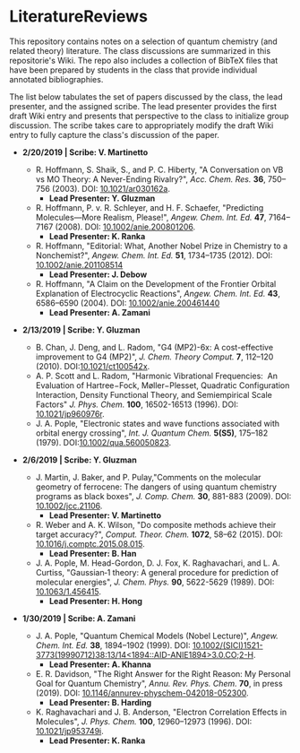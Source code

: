 # LiteratureReviews
This repository contains notes on a selection of quantum chemistry (and related theory) literature. The class discussions are summarized in this repositorie's Wiki. The repo also includes a collection of BibTeX files that have been prepared by students in the class that provide individual annotated bibliographies.

The list below tabulates the set of papers discussed by the class, the lead presenter, and the assigned scribe. The lead presenter provides the first draft Wiki entry and presents that perspective to the class to initialize group discussion. The scribe takes care to appropriately modify the draft Wiki entry to fully capture the class's discussion of the paper.

- __2/20/2019 | Scribe: V. Martinetto__
  - R. Hoffmann, S. Shaik, S., and P. C. Hiberty, "A Conversation on VB vs MO Theory: A Never-Ending Rivalry?", _Acc. Chem. Res._ __36__, 750–756 (2003). DOI:  [10.1021/ar030162a](http://doi.org/10.1021/ar030162a).
    - __Lead Presenter: Y. Gluzman__
  - R. Hoffmann, P. v. R. Schleyer, and H. F. Schaefer, "Predicting Molecules—More Realism, Please!", _Angew. Chem. Int. Ed._ __47__, 7164–7167 (2008). DOI:  [10.1002/anie.200801206](http://doi.org/10.1002/anie.200801206).
    - __Lead Presenter: K. Ranka__
  - R. Hoffmann, "Editorial: What, Another Nobel Prize in Chemistry to a Nonchemist?", _Angew. Chem. Int. Ed._ __51__, 1734–1735 (2012). DOI:  [10.1002/anie.201108514](http://doi.org/10.1002/anie.201108514)
    - __Lead Presenter: J. Debow__
  - R. Hoffmann, "A Claim on the Development of the Frontier Orbital Explanation of Electrocyclic Reactions", _Angew. Chem. Int. Ed._ __43__, 6586–6590 (2004). DOI:  [10.1002/anie.200461440](http://doi.org/10.1002/anie.200461440)
    - __Lead Presenter: A. Zamani__

- __2/13/2019 | Scribe: Y. Gluzman__
  - B. Chan, J. Deng, and L. Radom, "G4 (MP2)-6x: A cost-effective improvement to G4 (MP2)", _J. Chem. Theory Comput._ __7__, 112–120 (2010). DOI:[10.1021/ct100542x](http://doi.org/10.1021/ct100542x).
  - A. P. Scott and L. Radom, "Harmonic Vibrational Frequencies:  An Evaluation of Hartree−Fock, Møller−Plesset, Quadratic Configuration Interaction, Density Functional Theory, and Semiempirical Scale Factors" _J. Phys. Chem._ __100__, 16502-16513 (1996). DOI: [10.1021/jp960976r](http://doi.org/10.1021/jp960976r).
  - J. A. Pople, "Electronic states and wave functions associated with orbital energy crossing", _Int. J. Quantum Chem._ __5(S5)__, 175–182 (1979). DOI:[10.1002/qua.560050823](http://doi.org/10.1002/qua.560050823).

- __2/6/2019 | Scribe: Y. Gluzman__
  - J. Martin, J. Baker, and P. Pulay,"Comments on the molecular geometry of ferrocene: The dangers of using quantum chemistry programs as black boxes", _J. Comp. Chem._ __30__, 881-883 (2009). DOI: [10.1002/jcc.21106](http://doi.org/10.1002/jcc.21106).
    - __Lead Presenter: V. Martinetto__
  - R. Weber and A. K. Wilson, "Do composite methods achieve their target accuracy?", _Comput. Theor. Chem._ __1072__, 58–62 (2015). DOI: [10.1016/j.comptc.2015.08.015](http://doi.org/10.1016/j.comptc.2015.08.015).
    - __Lead Presenter: B. Han__
  - J. A. Pople, M. Head-Gordon, D. J. Fox, K. Raghavachari, and L. A. Curtiss, "Gaussian‐1 theory: A general procedure for prediction of molecular energies", _J. Chem. Phys._ __90__, 5622-5629 (1989). DOI: [10.1063/1.456415](https://doi.org/10.1063/1.456415).
    - __Lead Presenter: H. Hong__

- __1/30/2019 | Scribe: A. Zamani__
  - J. A. Pople, "Quantum Chemical Models (Nobel Lecture)", _Angew. Chem. Int. Ed._ __38__, 1894–1902 (1999). DOI: [10.1002/(SICI)1521-3773(19990712)38:13/14<1894::AID-ANIE1894>3.0.CO;2-H](http://doi.org/10.1002/(SICI)1521-3773(19990712)38:13/14<1894::AID-ANIE1894>3.0.CO;2-H).
    - __Lead Presenter: A. Khanna__
  - E. R. Davidson, "The Right Answer for the Right Reason: My Personal Goal for Quantum Chemistry", _Annu. Rev. Phys. Chem._ __70__, in press (2019). DOI: [10.1146/annurev-physchem-042018-052300](https://doi.org/10.1146/annurev-physchem-042018-052300).
    - __Lead Presenter: B. Harding__
  - K. Raghavachari and J. B. Anderson, "Electron Correlation Effects in Molecules", _J. Phys. Chem._ __100__, 12960–12973 (1996). DOI: [10.1021/jp953749i](http://doi.org/10.1021/jp953749i).
    - __Lead Presenter: K. Ranka__
